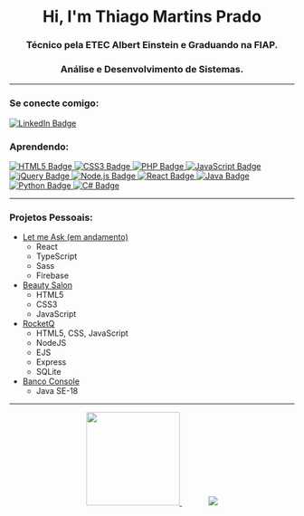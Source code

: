 <h1 align="center">Hi, I'm Thiago Martins Prado</h1>
<h3 align="center">Técnico pela ETEC Albert Einstein e Graduando na FIAP.</h3>
<h3 align="center">Análise e Desenvolvimento de Sistemas.</h3>

<hr />

<h3 align="left">Se conecte comigo:</h3>
<a href="https://www.linkedin.com/in/thiago-martins-prado-19b64a232/" targer="_blank">
    <img src="https://img.shields.io/badge/LinkedIn-0077B5?style=for-the-badge&logo=linkedin&logoColor=white" alt="LinkedIn Badge" />
</a>

<h3 align="left">Aprendendo:</h3>
<p align="left">
    <a href="#">
        <img src="https://img.shields.io/badge/HTML5-E34F26?style=for-the-badge&logo=html5&logoColor=white" alt="HTML5 Badge" />
    </a>
    <a href="#">
        <img src="https://img.shields.io/badge/CSS3-1572B6?style=for-the-badge&logo=css3&logoColor=white" alt="CSS3 Badge" />
    </a>
    <a href="#">
        <img src="https://img.shields.io/badge/PHP-777BB4?style=for-the-badge&logo=php&logoColor=white" alt="PHP Badge" />
    </a>
    <a href="#">
        <img src="https://img.shields.io/badge/JavaScript-323330?style=for-the-badge&logo=javascript&logoColor=F7DF1E" alt="JavaScript Badge" />
    </a>
    <a href="#">
        <img src="https://img.shields.io/badge/jQuery-0769AD?style=for-the-badge&logo=jquery&logoColor=white" alt="jQuery Badge" />
    </a>
    <a href="#">
        <img src="https://img.shields.io/badge/Node.js-43853D?style=for-the-badge&logo=node.js&logoColor=white" alt="Node.js Badge" />
    </a>
    <a href="#">
        <img src="https://img.shields.io/badge/React-20232A?style=for-the-badge&logo=react&logoColor=61DAFB" alt="React Badge" />
    </a>
    <a href="#">
        <img src="https://img.shields.io/badge/Java-ED8B00?style=for-the-badge&logo=java&logoColor=white" alt="Java Badge" />
    </a>
    <a href="#">
        <img src="https://img.shields.io/badge/Python-14354C?style=for-the-badge&logo=python&logoColor=white" alt="Python Badge" />
    </a>
    <a href="#">
        <img src="https://img.shields.io/badge/C%23-239120?style=for-the-badge&logo=c-sharp&logoColor=white" alt="C# Badge" />
    </a>
</p>
<hr />
    
<h3>Projetos Pessoais:</h3>
<ul>
    <li>
        <a href="https://github.com/oThinas/letmeask" target="_blank">Let me Ask (em andamento)</a>
        <ul>
            <li>React</li>
            <li>TypeScript</li>
            <li>Sass</li>
            <li>Firebase</li>
        </ul>
    </li>
    <li>
        <a href="https://othinas.github.io/beauty-salon" target="_blank">Beauty Salon</a>
        <ul>
            <li>HTML5</li>
            <li>CSS3</li>
            <li>JavaScript</li>
        </ul>
    </li>
    <li>
        <a href="https://github.com/oThinas/projeto-rocketq" target="_blank">RocketQ</a>
        <ul>
            <li>HTML5, CSS, JavaScript</li>
            <li>NodeJS</li>
            <li>EJS</li>
            <li>Express</li>
            <li>SQLite</li>
        </ul>
    </li>
    <li>
        <a href="https://github.com/oThinas/banco" target="_blank">Banco Console</a>
        <ul>
            <li>Java SE-18</li>
        </ul>
    </li>
</ul>

<hr />
<p align="center">
    <a href="#">
        <img src="http://github-readme-streak-stats.herokuapp.com?user=oThinas&theme=dark&date_format=j%2Fn%5B%2FY%5D" height="165px"/>
    </a>
    &nbsp;&nbsp;&nbsp;&nbsp;&nbsp;&nbsp;&nbsp;&nbsp;&nbsp;&nbsp;&nbsp;
    <a href="#">
        <img src="https://github-readme-stats.vercel.app/api/top-langs/?username=oThinas&layout=compact&theme=dark"/>
    </a>
</p>
